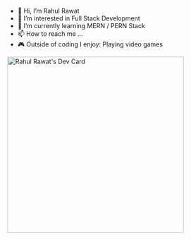 - 👋 Hi, I’m Rahul Rawat
- 👀 I’m interested in Full Stack Development
- 🌱 I’m currently learning MERN / PERN Stack
- 📫 How to reach me ...
- 🎮 Outside of coding I enjoy: Playing video games 
<!---
RahulRawatji/RahulRawatji is a ✨ special ✨ repository because its `README.md` (this file) appears on your GitHub profile.
You can click the Preview link to take a look at your changes.
--->
<a href="https://app.daily.dev/rahul05"><img src="https://api.daily.dev/devcards/ae3069d6a2a342709c53a10701b84e9e.png?r=pl1" width="400" alt="Rahul Rawat's Dev Card"/></a>
